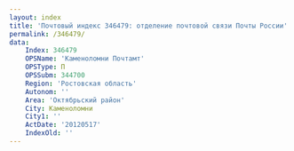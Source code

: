 ```yaml
---
layout: index
title: 'Почтовый индекс 346479: отделение почтовой связи Почты России'
permalink: /346479/
data:
    Index: 346479
    OPSName: 'Каменоломни Почтамт'
    OPSType: П
    OPSSubm: 344700
    Region: 'Ростовская область'
    Autonom: ''
    Area: 'Октябрьский район'
    City: Каменоломни
    City1: ''
    ActDate: '20120517'
    IndexOld: ''
---
```

